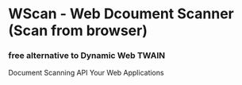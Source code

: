 # WScan - Web Dcoument Scanner (Scan from browser)
### free alternative to Dynamic Web TWAIN 
Document Scanning API Your Web Applications
